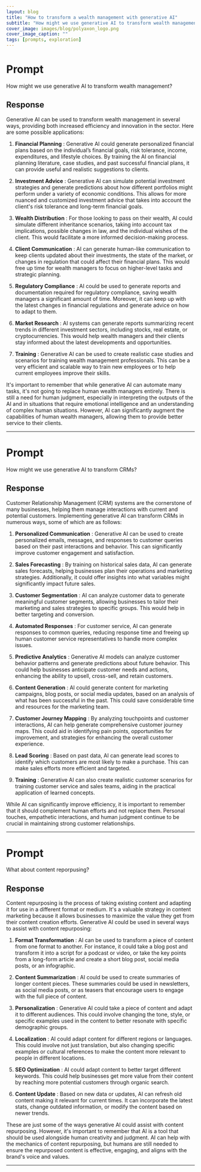 ```yaml
---
layout: blog
title: "How to transform a wealth management with generative AI"
subtitle: "How might we use generative AI to transform wealth management?"
cover_image: images/blog/polyaxon_logo.png
cover_image_caption: ""
tags: [prompts, exploration]
---
```


# Prompt

How might we use generative AI to transform wealth management?

## Response

Generative AI can be used to transform wealth management in several ways, providing both increased efficiency and innovation in the sector. Here are some possible applications:

1.  **Financial Planning** : Generative AI could generate personalized financial plans based on the individual’s financial goals, risk tolerance, income, expenditures, and lifestyle choices. By training the AI on financial planning literature, case studies, and past successful financial plans, it can provide useful and realistic suggestions to clients.

2.  **Investment Advice** : Generative AI can simulate potential investment strategies and generate predictions about how different portfolios might perform under a variety of economic conditions. This allows for more nuanced and customized investment advice that takes into account the client's risk tolerance and long-term financial goals.

3.  **Wealth Distribution** : For those looking to pass on their wealth, AI could simulate different inheritance scenarios, taking into account tax implications, possible changes in law, and the individual wishes of the client. This would facilitate a more informed decision-making process.

4.  **Client Communication** : AI can generate human-like communication to keep clients updated about their investments, the state of the market, or changes in regulation that could affect their financial plans. This would free up time for wealth managers to focus on higher-level tasks and strategic planning.

5.  **Regulatory Compliance** : AI could be used to generate reports and documentation required for regulatory compliance, saving wealth managers a significant amount of time. Moreover, it can keep up with the latest changes in financial regulations and generate advice on how to adapt to them.

6.  **Market Research** : AI systems can generate reports summarizing recent trends in different investment sectors, including stocks, real estate, or cryptocurrencies. This would help wealth managers and their clients stay informed about the latest developments and opportunities.

7.  **Training** : Generative AI can be used to create realistic case studies and scenarios for training wealth management professionals. This can be a very efficient and scalable way to train new employees or to help current employees improve their skills.

It's important to remember that while generative AI can automate many tasks, it's not going to replace human wealth managers entirely. There is still a need for human judgment, especially in interpreting the outputs of the AI and in situations that require emotional intelligence and an understanding of complex human situations. However, AI can significantly augment the capabilities of human wealth managers, allowing them to provide better service to their clients.

---

# Prompt

How might we use generative AI to transform CRMs?

## Response

Customer Relationship Management (CRM) systems are the cornerstone of many businesses, helping them manage interactions with current and potential customers. Implementing generative AI can transform CRMs in numerous ways, some of which are as follows:

1.  **Personalized Communication** : Generative AI can be used to create personalized emails, messages, and responses to customer queries based on their past interactions and behavior. This can significantly improve customer engagement and satisfaction.

2.  **Sales Forecasting** : By training on historical sales data, AI can generate sales forecasts, helping businesses plan their operations and marketing strategies. Additionally, it could offer insights into what variables might significantly impact future sales.

3.  **Customer Segmentation** : AI can analyze customer data to generate meaningful customer segments, allowing businesses to tailor their marketing and sales strategies to specific groups. This would help in better targeting and conversion.

4.  **Automated Responses** : For customer service, AI can generate responses to common queries, reducing response time and freeing up human customer service representatives to handle more complex issues.

5.  **Predictive Analytics** : Generative AI models can analyze customer behavior patterns and generate predictions about future behavior. This could help businesses anticipate customer needs and actions, enhancing the ability to upsell, cross-sell, and retain customers.

6.  **Content Generation** : AI could generate content for marketing campaigns, blog posts, or social media updates, based on an analysis of what has been successful in the past. This could save considerable time and resources for the marketing team.

7.  **Customer Journey Mapping** : By analyzing touchpoints and customer interactions, AI can help generate comprehensive customer journey maps. This could aid in identifying pain points, opportunities for improvement, and strategies for enhancing the overall customer experience.

8.  **Lead Scoring** : Based on past data, AI can generate lead scores to identify which customers are most likely to make a purchase. This can make sales efforts more efficient and targeted.

9.  **Training** : Generative AI can also create realistic customer scenarios for training customer service and sales teams, aiding in the practical application of learned concepts.

While AI can significantly improve efficiency, it is important to remember that it should complement human efforts and not replace them. Personal touches, empathetic interactions, and human judgment continue to be crucial in maintaining strong customer relationships.

---

# Prompt

What about content reporpusing?

## Response

Content repurposing is the process of taking existing content and adapting it for use in a different format or medium. It's a valuable strategy in content marketing because it allows businesses to maximize the value they get from their content creation efforts. Generative AI could be used in several ways to assist with content repurposing:

1.  **Format Transformation** : AI can be used to transform a piece of content from one format to another. For instance, it could take a blog post and transform it into a script for a podcast or video, or take the key points from a long-form article and create a short blog post, social media posts, or an infographic.

2.  **Content Summarization** : AI could be used to create summaries of longer content pieces. These summaries could be used in newsletters, as social media posts, or as teasers that encourage users to engage with the full piece of content.

3.  **Personalization** : Generative AI could take a piece of content and adapt it to different audiences. This could involve changing the tone, style, or specific examples used in the content to better resonate with specific demographic groups.

4.  **Localization** : AI could adapt content for different regions or languages. This could involve not just translation, but also changing specific examples or cultural references to make the content more relevant to people in different locations.

5.  **SEO Optimization** : AI could adapt content to better target different keywords. This could help businesses get more value from their content by reaching more potential customers through organic search.

6.  **Content Update** : Based on new data or updates, AI can refresh old content making it relevant for current times. It can incorporate the latest stats, change outdated information, or modify the content based on newer trends.

These are just some of the ways generative AI could assist with content repurposing. However, it's important to remember that AI is a tool that should be used alongside human creativity and judgment. AI can help with the mechanics of content repurposing, but humans are still needed to ensure the repurposed content is effective, engaging, and aligns with the brand's voice and values.

---

